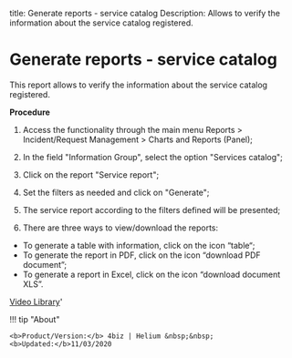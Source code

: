 title: Generate reports - service catalog
Description: Allows to verify the information about the service catalog registered.

# Generate reports - service catalog

This report allows to verify the information about the service catalog registered.

**Procedure**

1.	Access the functionality through the main menu Reports > Incident/Request Management > Charts and Reports (Panel);

2.	In the field "Information Group", select the option "Services catalog";

3.	Click on the report "Service report";

4.	Set the filters as needed and click on "Generate";

5.	The service report according to the filters defined will be presented;

6.	There are three ways to view/download the reports:

- To generate a table with information, click on the icon “table“;
- To generate the report in PDF, click on the icon “download PDF document”;
- To generate a report in Excel, click on the icon “download document XLS”.



<i class='fa fa-youtube-play  fa-2x' style='color:#97ce17;vertical-align: middle;'> </i> [Video Library](https://www.youtube.com/playlist?list=PLB5qK2uzf2RPsG8HdkE7qEHB39yEI_T8y)'

!!! tip "About"

    <b>Product/Version:</b> 4biz | Helium &nbsp;&nbsp;
    <b>Updated:</b>11/03/2020
